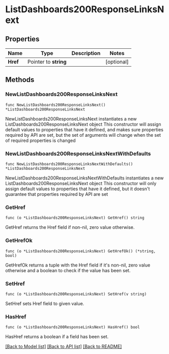 # ListDashboards200ResponseLinksNext

## Properties

Name | Type | Description | Notes
------------ | ------------- | ------------- | -------------
**Href** | Pointer to **string** |  | [optional] 

## Methods

### NewListDashboards200ResponseLinksNext

`func NewListDashboards200ResponseLinksNext() *ListDashboards200ResponseLinksNext`

NewListDashboards200ResponseLinksNext instantiates a new ListDashboards200ResponseLinksNext object
This constructor will assign default values to properties that have it defined,
and makes sure properties required by API are set, but the set of arguments
will change when the set of required properties is changed

### NewListDashboards200ResponseLinksNextWithDefaults

`func NewListDashboards200ResponseLinksNextWithDefaults() *ListDashboards200ResponseLinksNext`

NewListDashboards200ResponseLinksNextWithDefaults instantiates a new ListDashboards200ResponseLinksNext object
This constructor will only assign default values to properties that have it defined,
but it doesn't guarantee that properties required by API are set

### GetHref

`func (o *ListDashboards200ResponseLinksNext) GetHref() string`

GetHref returns the Href field if non-nil, zero value otherwise.

### GetHrefOk

`func (o *ListDashboards200ResponseLinksNext) GetHrefOk() (*string, bool)`

GetHrefOk returns a tuple with the Href field if it's non-nil, zero value otherwise
and a boolean to check if the value has been set.

### SetHref

`func (o *ListDashboards200ResponseLinksNext) SetHref(v string)`

SetHref sets Href field to given value.

### HasHref

`func (o *ListDashboards200ResponseLinksNext) HasHref() bool`

HasHref returns a boolean if a field has been set.


[[Back to Model list]](../README.md#documentation-for-models) [[Back to API list]](../README.md#documentation-for-api-endpoints) [[Back to README]](../README.md)


